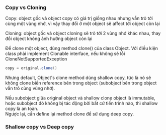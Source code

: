 ### Copy vs Cloning
Copy: object gốc và object copy có giá trị giống nhau nhưng vẫn trỏ tới cùng một vùng nhớ, vì vậy thay đổi ở một object sẽ affect tới object còn lại

Cloning: object gốc và object cloning sẽ trỏ tới 2 vùng nhớ khác nhau, thay đổi object không ảnh hưởng object còn lại

Để clone một object, dùng method clone() của class Object. Với điều kiện class phải implement Clonable interface, nếu không sẽ lỗi CloneNotSupportedException
```java
copy = original.clone()
```

Nhưng default, Object's clone method dùng shallow copy, tức là nó sẽ không clone biến reference bên trong object (subobject bên trong object vẫn trỏ cùng vùng nhớ).

Nếu subobject giữa original object và shallow clone object là immutable, hoặc subobject đó không bị tác động bởi bất cứ tiến trình nào, thì shallow copy là an toàn. <br>
Ngược lại, cần define lại method clone để sử dụng deep copy.

### Shallow copy vs Deep copy

